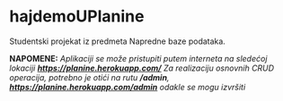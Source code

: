 # hajdemoUPlanine
Studentski projekat iz predmeta Napredne baze podataka.

**NAPOMENE:**
*Aplikaciji se može pristupiti putem interneta na sledećoj lokaciji **https://planine.herokuapp.com/***
*Za realizaciju osnovnih CRUD operacija, potrebno je otići na rutu **/admin**, **https://planine.herokuapp.com/admin** odakle se mogu izvršiti*

